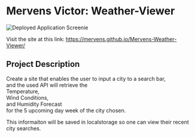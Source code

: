 # Mervens Victor: Weather-Viewer

![Deployed Application Screenie](https://github.com/Mervens/Weather-Dashboard/blob/master/assets/images/C6-1.JPG)


Visit the site at this link:
https://mervens.github.io/Mervens-Weather-Viewer/

## Project Description
Create a site that enables the user to input a city to a search bar,  
and the used API will retrieve the  
Temperature,  
Wind Conditions,  
and Humidity Forecast  
for the 5 upcoming day week of the city chosen.  

This informaiton will be saved in localstorage so one can view their recent city searches.
